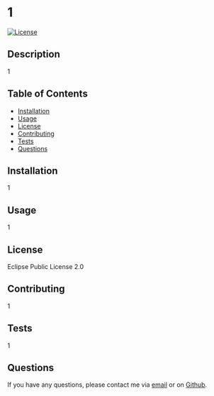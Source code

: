 
# 1

[![License](https://img.shields.io/badge/License-Apache%202.0-blue.svg)](https://opensource.org/licenses/Apache-2.0)

## Description

1

## Table of Contents

* [Installation](#installation)
* [Usage](#usage)
* [License](#license)
* [Contributing](#contributing)
* [Tests](#tests)
* [Questions](#questions)

## Installation

1

## Usage

1

## License

Eclipse Public License 2.0

## Contributing

1

## Tests

1

## Questions

If you have any questions, please contact me via [email](1) or on [Github](http://github.com/1).
